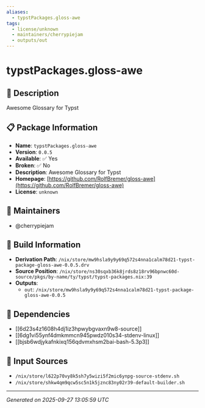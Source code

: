 ```yaml
---
aliases:
  - typstPackages.gloss-awe
tags:
  - license/unknown
  - maintainers/cherrypiejam
  - outputs/out
---
```


# typstPackages.gloss-awe

## 📝 Description

Awesome Glossary for Typst

## 📋 Package Information

- **Name**: `typstPackages.gloss-awe`
- **Version**: `0.0.5`
- **Available**: ✅ Yes
- **Broken**: ✅ No
- **Description**: Awesome Glossary for Typst
- **Homepage**: [https://github.com/RolfBremer/gloss-awe](https://github.com/RolfBremer/gloss-awe)
- **License**: `unknown`
## 👥 Maintainers

- @cherrypiejam


## 🔧 Build Information

- **Derivation Path**: `/nix/store/mw9hsla9y9y69q572s4nna1calm78d21-typst-package-gloss-awe-0.0.5.drv`
- **Source Position**: `/nix/store/ns30sqxb36k8jrds8z18rv96bpnwc60d-source/pkgs/by-name/ty/typst/typst-packages.nix:39`
- **Outputs**:
  - `out`:  `/nix/store/mw9hsla9y9y69q572s4nna1calm78d21-typst-package-gloss-awe-0.0.5`

## 🔗 Dependencies

- [[6d23s4z1608h4dj1iz3hpwybgvaxn9w8-source]]
- [[6dg1vi55ynf4dmkmmcn945pwdz010s34-stdenv-linux]]
- [[bjsb6wdjykafnkixq156qdvmxhsm2bai-bash-5.3p3]]

## 📁 Input Sources

- `/nix/store/l622p70vy8k5sh7y5wizi5f2mic6ynpg-source-stdenv.sh`
- `/nix/store/shkw4qm9qcw5sc5n1k5jznc83ny02r39-default-builder.sh`

---
*Generated on 2025-09-27 13:05:59 UTC*
